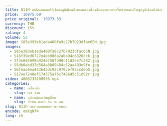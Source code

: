 ```yaml
---
title: 811H เหล็กแบตเตอรี่ลิเธียมอลูมิเนียมถึงทองแดงเครื่องเชื่อมจุดแบตเตอรี่หน่วยขนาดใหญ่อลูมิเนียมถึงนิกเกิลเชื่อม
price: '16975.69'
price_original: '19973.33'
currency: THB
discount: 15%
rating: 4
volume: 53
image: S85e393eb1eda400fa9c27b7023dfac65N.jpg
images:
  - S85e393eb1eda400fa9c27b7023dfac65N.jpg
  - S16f39ed6727e4eb986a2aba94c6320dck.jpg
  - Sf3e844099a924e758fd90c11d2ee7c282.jpg
  - S5db0abd37d564a8b89484c52aa403e9fe.jpg
  - S6feaa9ea443b43dc92c070cef92ccd0b5.jpg
  - S17ee7248ef174375a76c748645c51d92r.jpg
video: 4000233100936.mp4
categories:
  - name: เครื่องมือ
    slug: เคร-องม
  - name: อุปกรณ์และวัสดุเชื่อม
    slug: ปกรณ-และว-สด-เช-อม
slug: 811h-เหล-กแบตเตอร-เธ-ยมอล
encode: omXqNf4
lang: th
---
```

  